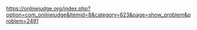 https://onlinejudge.org/index.php?option=com_onlinejudge&Itemid=8&category=623&page=show_problem&problem=2491

